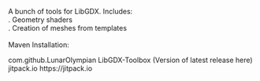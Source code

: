 A bunch of tools for LibGDX. Includes:\
. Geometry shaders\
. Creation of meshes from templates\
\
Maven Installation:

<dependencies>
        <dependency>
            <groupId>com.github.LunarOlympian</groupId>
            <artifactId>LibGDX-Toolbox</artifactId>
            <version>(Version of latest release here)</version>
        </dependency>
</dependencies>

<repositories>
        <repository>
            <id>jitpack.io</id>
            <url>https://jitpack.io</url>
        </repository>
</repositories>
